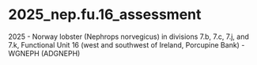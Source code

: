 # 2025_nep.fu.16_assessment
2025 - Norway lobster (Nephrops norvegicus) in divisions 7.b, 7.c, 7.j, and 7.k, Functional Unit 16 (west and southwest of Ireland, Porcupine Bank) - WGNEPH (ADGNEPH)
